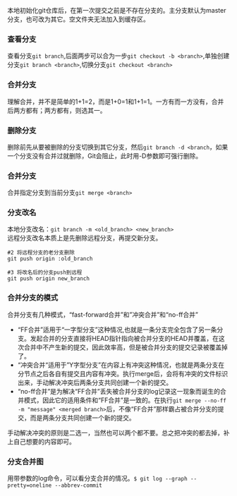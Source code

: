 本地初始化git仓库后，在第一次提交之前是不存在分支的。主分支默认为master分支，也可改为其它。空文件夹无法加入到缓存区。

### 查看分支
查看分支`git branch`,后面两步可以合为一步`git checkout -b <branch>`,单独创建分支`git branch <branch>`,切换分支`git checkout <branch>`

### 合并分支
理解合并，并不是简单的1+1=2，而是1+0=1和1+1=1。一方有而一方没有，合并后两方都有；两方都有，则选其一。

### 删除分支
删除前先从要被删除的分支切换到其它分支，然后`git branch -d <branch`，如果一个分支没有合并过就删除，Git会阻止，此时用-D参数即可强行删除。

### 合并分支
合并指定分支到当前分支`git merge <branch>`


### 分支改名

本地分支改名：`git branch -m <old_branch> <new_branch>`  
远程分支改名本质上是先删除远程分支，再提交新分支。

````dos
#2 将远程分支的老分支删除
git push origin :old_branch
 
#3 将改名后的分支push到远程
git push origin new_branch
````

### 合并分支的模式
合并分支有几种模式，“fast-forward合并”和”冲突合并”和“no-ff合并”
* “FF合并”适用于“一字型分支”这种情况,也就是一条分支完全包含了另一条分支。发起合并的分支直接将HEAD指针指向被合并分支的HEAD并覆盖，在这次合并中不产生新的提交，因此效率高，但是被合并分支的提交记录被覆盖掉了。
* “冲突合并“适用于”Y字型分支”在内容上有冲突这种情况，也就是两条分支在分节点之后各自有提交且内容有冲突。执行merge后，会将有冲突的文件标识出来，手动解决冲突后两条分支共同创建一个新的提交。
* “no-ff合并”是为解决“FF合并”丢失被合并分支的log记录这一现象而诞生的合并模式，因此它的适用条件和“FF合并”是一致的。在执行`git merge --no-ff -m "message" <merged branch>`后，不像“FF合并”那样霸占被合并分支的提交，而是两条分支共同创建一个新的提交。

手动解决冲突的原则是二选一，当然也可以两个都不要。总之把冲突的都去掉，补上自己想要的内容即可。

### 分支合并图
用带参数的log命令，可以看分支合并的情况。`$ git log --graph --pretty=oneline --abbrev-commit`

